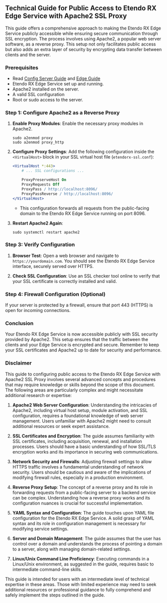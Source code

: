 ## Technical Guide for Public Access to Etendo RX Edge Service with Apache2 SSL Proxy

This guide offers a comprehensive approach to making the Etendo RX Edge Service publicly accessible while ensuring secure communication through SSL encryption. The process involves using Apache2, a popular web server software, as a reverse proxy. This setup not only facilitates public access but also adds an extra layer of security by encrypting data transfer between clients and the server.

### Prerequisites

- Read [Config Server Guide](developer-guide/etendo-rx/concepts/config-server/) and [Edge Guide](/developer-guide/etendo-rx/concepts/edge-server/)
- Etendo RX Edge Service set up and running.
- Apache2 installed on the server.
- A valid SSL configuration
- Root or sudo access to the server.

### Step 1: Configure Apache2 as a Reverse Proxy

1. **Enable Proxy Modules**: Enable the necessary proxy modules in Apache2.

   ```shell
   sudo a2enmod proxy
   sudo a2enmod proxy_http
   ```

2. **Configure Proxy Settings**: Add the following configuration inside the `<VirtualHost>` block in your SSL virtual host file (`etendorx-ssl.conf`):

   ```apache
   <VirtualHost *:443>
       # ... SSL configurations ...

       ProxyPreserveHost On
       ProxyRequests Off
       ProxyPass / http://localhost:8096/
       ProxyPassReverse / http://localhost:8096/
   </VirtualHost>
   ```

   - This configuration forwards all requests from the public-facing domain to the Etendo RX Edge Service running on port 8096.

3. **Restart Apache2 Again**:

   ```shell
   sudo systemctl restart apache2
   ```

### Step 3: Verify Configuration

1. **Browser Test**: Open a web browser and navigate to `https://yourdomain.com`. You should see the Etendo RX Edge Service interface, securely served over HTTPS.

2. **Check SSL Configuration**: Use an SSL checker tool online to verify that your SSL certificate is correctly installed and valid.

### Step 4: Firewall Configuration (Optional)

If your server is protected by a firewall, ensure that port 443 (HTTPS) is open for incoming connections.

### Conclusion

Your Etendo RX Edge Service is now accessible publicly with SSL security provided by Apache2. This setup ensures that the traffic between the clients and your Edge Service is encrypted and secure. Remember to keep your SSL certificates and Apache2 up to date for security and performance.

### Disclaimer

This guide to configuring public access to the Etendo RX Edge Service with Apache2 SSL Proxy involves several advanced concepts and procedures that may require knowledge or skills beyond the scope of this document. The following areas are particularly complex and might necessitate additional research or expertise:

1. **Apache2 Web Server Configuration**: Understanding the intricacies of Apache2, including virtual host setup, module activation, and SSL configuration, requires a foundational knowledge of web server management. Users unfamiliar with Apache2 might need to consult additional resources or seek expert assistance.

2. **SSL Certificates and Encryption**: The guide assumes familiarity with SSL certificates, including acquisition, renewal, and installation processes. Users should have a basic understanding of how SSL/TLS encryption works and its importance in securing web communications.

3. **Network Security and Firewalls**: Adjusting firewall settings to allow HTTPS traffic involves a fundamental understanding of network security. Users should be cautious and aware of the implications of modifying firewall rules, especially in a production environment.

4. **Reverse Proxy Setup**: The concept of a reverse proxy and its role in forwarding requests from a public-facing server to a backend service can be complex. Understanding how a reverse proxy works and its configuration nuances is crucial for successful implementation.

5. **YAML Syntax and Configuration**: The guide touches upon YAML file configuration for the Etendo RX Edge Service. A solid grasp of YAML syntax and its role in configuration management is necessary for modifying service settings.

6. **Server and Domain Management**: The guide assumes that the user has control over a domain and understands the process of pointing a domain to a server, along with managing domain-related settings.

7. **Linux/Unix Command Line Proficiency**: Executing commands in a Linux/Unix environment, as suggested in the guide, requires basic to intermediate command-line skills.

This guide is intended for users with an intermediate level of technical expertise in these areas. Those with limited experience may need to seek additional resources or professional guidance to fully comprehend and safely implement the steps outlined in the guide.